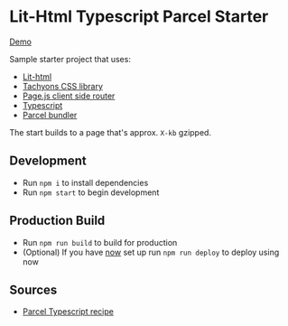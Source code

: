 # Lit-Html Typescript Parcel Starter

[Demo](#)

Sample starter project that uses:

- [Lit-html](https://lit-html.polymer-project.org)
- [Tachyons CSS library](https://tachyons.io/)
- [Page.js client side router](https://github.com/visionmedia/page.js)
- [Typescript](https://www.typescriptlang.org/)
- [Parcel bundler](https://parceljs.org/)

The start builds to a page that's approx. `X-kb` gzipped.

## Development

- Run `npm i` to install dependencies
- Run `npm start` to begin development

## Production Build

- Run `npm run build` to build for production
- (Optional) If you have [now](https://zeit.co/)  set up run `npm run deploy` to deploy using now

## Sources

- [Parcel Typescript recipe](https://parceljs.org/typeScript.html)
